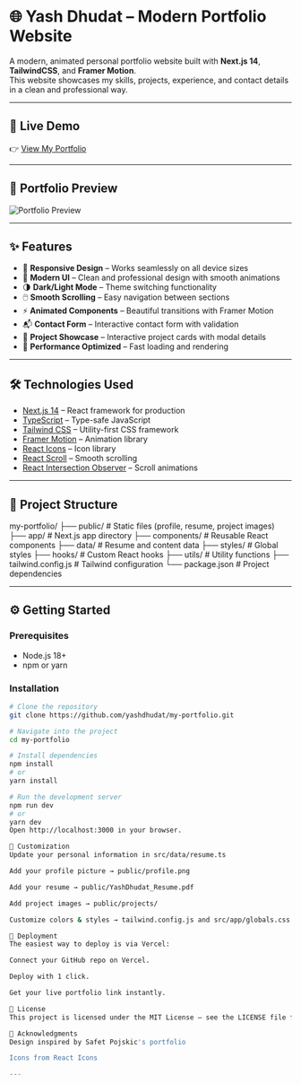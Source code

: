 # 🌐 Yash Dhudat – Modern Portfolio Website  

A modern, animated personal portfolio website built with **Next.js 14**, **TailwindCSS**, and **Framer Motion**.  
This website showcases my skills, projects, experience, and contact details in a clean and professional way.  

---

## 🚀 Live Demo  
👉 [View My Portfolio](https://yashdhudat.vercel.app)

---

## 📸 Portfolio Preview  
![Portfolio Preview](preview.png)  

---

## ✨ Features  
- 📱 **Responsive Design** – Works seamlessly on all device sizes  
- 🎨 **Modern UI** – Clean and professional design with smooth animations  
- 🌗 **Dark/Light Mode** – Theme switching functionality  
- 🖱️ **Smooth Scrolling** – Easy navigation between sections  
- ⚡ **Animated Components** – Beautiful transitions with Framer Motion  
- 📬 **Contact Form** – Interactive contact form with validation  
- 💼 **Project Showcase** – Interactive project cards with modal details  
- 🚀 **Performance Optimized** – Fast loading and rendering  

---

## 🛠️ Technologies Used  
- [Next.js 14](https://nextjs.org/) – React framework for production  
- [TypeScript](https://www.typescriptlang.org/) – Type-safe JavaScript  
- [Tailwind CSS](https://tailwindcss.com/) – Utility-first CSS framework  
- [Framer Motion](https://www.framer.com/motion/) – Animation library  
- [React Icons](https://react-icons.github.io/react-icons/) – Icon library  
- [React Scroll](https://www.npmjs.com/package/react-scroll) – Smooth scrolling  
- [React Intersection Observer](https://www.npmjs.com/package/react-intersection-observer) – Scroll animations  

---

## 📂 Project Structure  

my-portfolio/
├── public/ # Static files (profile, resume, project images)
├── app/ # Next.js app directory
├── components/ # Reusable React components
├── data/ # Resume and content data
├── styles/ # Global styles
├── hooks/ # Custom React hooks
├── utils/ # Utility functions
├── tailwind.config.js # Tailwind configuration
└── package.json # Project dependencies

---

## ⚙️ Getting Started  

### Prerequisites  
- Node.js 18+  
- npm or yarn  

### Installation  
```bash
# Clone the repository
git clone https://github.com/yashdhudat/my-portfolio.git

# Navigate into the project
cd my-portfolio

# Install dependencies
npm install
# or
yarn install

# Run the development server
npm run dev
# or
yarn dev
Open http://localhost:3000 in your browser.

🎨 Customization
Update your personal information in src/data/resume.ts

Add your profile picture → public/profile.png

Add your resume → public/YashDhudat_Resume.pdf

Add project images → public/projects/

Customize colors & styles → tailwind.config.js and src/app/globals.css

🚀 Deployment
The easiest way to deploy is via Vercel:

Connect your GitHub repo on Vercel.

Deploy with 1 click.

Get your live portfolio link instantly.

📜 License
This project is licensed under the MIT License – see the LICENSE file for details.

🙏 Acknowledgments
Design inspired by Safet Pojskic's portfolio

Icons from React Icons

---
